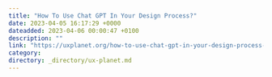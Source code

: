 ```yaml
---
title: "How To Use Chat GPT In Your Design Process?"
date: 2023-04-05 16:17:29 +0000
dateadded: 2023-04-06 00:00:47 +0100
description: ""
link: "https://uxplanet.org/how-to-use-chat-gpt-in-your-design-process-367dd338ed8e?source=rss----819cc2aaeee0---4"
category:
directory: _directory/ux-planet.md
---
```

